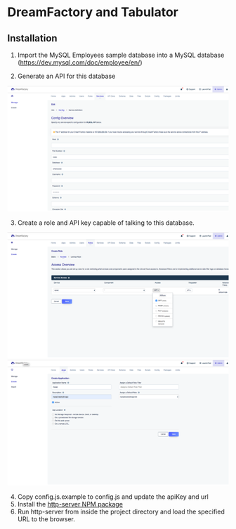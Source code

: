 # DreamFactory and Tabulator

## Installation

1. Import the MySQL Employees sample database into a MySQL database (https://dev.mysql.com/doc/employee/en/)

2. Generate an API for this database

![alt text](./createservice.png)

3. Create a role and API key capable of talking to this database.

![alt text](./createrole.png)
![alt text](./createapikey.png)

4. Copy config.js.example to config.js and update the apiKey and url
5. Install the [http-server NPM package](https://www.npmjs.com/package/http-server)
6. Run http-server from inside the project directory and load the specified URL to the browser.
